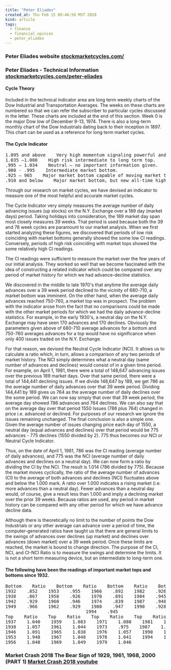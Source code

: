 ```yaml
---
title: "Peter Eliades"
created_at: Thu Feb 15 09:46:56 MST 2018
kind: article
tags:
  - finance
  - financial_opinion
  - peter_eliades
---
```


<h3>
  Peter Eliades website
  <a href="http://www.stockmarketcycles.com/" target="_blank">stockmarketcycles.com/</a>
</h3>

<h3>
  Peter Eliades  - Technical Information
  <a href="http://www.stockmarketcycles.com/peter-eliades-technical-information.html" target="_blank">stockmarketcycles.com/peter-eliades</a>
</h3>

<h4>Cycle Theory</h4>

Included in the technical indicator area are long term weekly charts
of the Dow Industrial and Transportation Averages. The weeks on these
charts are numbered so that we can refer the subscriber to particular
cycles discussed in the letter. These charts are included at the end
of this section. Week 0 is the major Dow low of December 9-13, 1974.
There is also a long-term monthly chart of the Dow Industrials dating
back to their inception in 1897. This chart can be used as a reference
for long term market cycles.

<h4>The Cycle Indicator</h4>

<pre>
1.095 and above    Very high momentum signaling powerful and sustained market movement.
1.035 –1.080    High risk intermediate to long term top.
.995 – 1.034    Neutral – no important information given.
.980 - .995    Intermediate market bottom.
.925 – 965    Major market bottom capable of moving market to new all time market highs.
.910 and below    Major market bottom, but new all-time highs improbable on next advance.
</pre>

Through our research on market cycles, we have devised an indicator to
measure one of the most helpful and accurate market cycles.

The Cycle Indicator very simply measures the average number of daily
advancing issues (up stocks) on the N.Y. Exchange over a 189 day (market
days) period. Taking holidays into consideration, the 189 market day
span most closely measures 39 weeks. That period is used because both
the 39 and 78 week cycles are paramount to our market analysis. When we
first started analyzing these figures, we discovered that periods of
low risk coinciding with market bottoms generally showed the some low
Cl readings. Conversely, periods of high risk coinciding with market
tops showed the some relatively high Cl readings.

The Cl readings were sufficient to measure the market over the few
years of our initial analysis. They worked so well that we become
fascinated with the idea of constructing a related indicator which
could be compared over any period of market history for which we had
advance-decline statistics.

We discovered in the middle to late 1970's that anytime the average
daily advances over a 39 week period declined to the vicinity of 680-710,
a market bottom was imminent. On the other hand, when the average daily
advances reached 750-760, a market top was in prospect. The problem with
the indicator arose from the fact that no comparisons could be made with
the other market periods for which we had the daily advance-decline
statistics. For example, in the early 1930's, a neutral day on the
N.Y. Exchange may have seen 170 advances and 170 declines. Obviously
the parameters given above of 680-710 average advances for a bottom and
750-760 averages advances for a top would have no significance when only
400 issues traded on the N.Y. Exchange.

For that reason, we devised the Neutral Cycle Indicator (NCI). It allows
us to calculate a ratio which, in turn, allows a comparison of any two
periods of market history. The NCI simply determines what a neutral day
(same number of advances and declines) would consist of in a given time
period. For example, on April 1, 1981, there were a total of 148,647
advancing issues over the previous 189 market days. Over that same period,
there were a total of 144,441 declining issues. If we divide 148,647 by
189, we get 786 as the average number of daily advances over that 39 week
period. Dividing 144,441 by 189 gives us 764 as the average number of
daily declines over the some period. We can now say simply that over that
39 week period, the average day showed 786 advances and 764 declines. We
can also say that on the average day over that period 1550 Issues (786
plus 764) changed in price i.e. advanced or declined. For purposes of our
research we ignore the issues remaining unchanged. The final conclusion
is also a simple one. Given the average number of issues changing price
each day of 1550, a neutral day (equal advances and declines) over that
period would be 775 advances - 775 declines (1550 divided by 2). 775
thus becomes our NCI or Neutral Cycle Indicator.

Thus, on the date of April 1, 1981, 786 was the Cl reading (average number
of daily advances), and 775 was the NCI (average number of daily advances
and declines on a neutral day). We can now form a ratio by dividing the
Cl by the NCI. The result is 1.014 (786 divided by 775). Because the
market moves cyclically, the ratio of the average number of advances
(Cl) to the average of both advances and declines (NCI) fluctuates above
and below the 1.000 mark. A ratio over 1.000 indicates a rising market
(i.e. more advances than a neutral day). Fewer advances than a neutral
day would, of course, give a result less than 1.000 and imply a declining
market over the prior 39 weeks. Because ratios are used, any period in
market history can be compared with any other period for which we have
advance decline data.

Although there is theoretically no limit to the number of points the Dow
Industrials or any other average can advance over a period of time, the
computer-generated ratios have taught us that there are general limits
to the swings of advances over declines (up market) and declines over
advances (down market) over a 39 week period. Once these limits are
reached, the market is bound to change direction. The purpose of the
Cl, NCI, and CI-NCI Ratio is to measure the swings and determine the
limits. It is not a short term measuring device, but an intermediate to
long-term one.

<h4>The following have been the readings of important market tops and bottoms since 1932.</h4>

<pre>
Bottom    Ratio    Bottom    Ratio    Bottom    Ratio    Bottom    Ratio
1932    .852    1953    .955    1966    .892    1982    .926
1938    .867    1958    .926    1970    .891    1984    .945
1942    .929    1960    .946    1974    .839    1987    .940
1949    .966    1962    .929    1980    .947    1990    .928
                              1994    .945
Top    Ratio    Top    Ratio    Top    Ratio    Top    Ratio
1937    1.040    1959    1.083    1971    1.080    1981    1.046
1938    1.057    1961    1.044    1973    .975    1987    1.025
1946    1.091    1965    1.038    1976    1.057    1990    1.020
1953    1.948    1967    1.048    1978    1.041    1994    1.023
1956    1.048    1969    1.049    1979    1.046   
</pre>

<h3>
  Market Crash 2018 The Bear Sign of 1929, 1961, 1968, 2000 (PART 1)
  <a href="https://www.youtube.com/watch?v=fWDz7DsaaeE" target="_blank">Market Crash 2018 youtube</a>
</h3>

<!--
html boilerplate
<a href="" target="_blank"></a>
<a name=""></a>
<img src="" width="400px">
<ul>
  <li></li>
</ul>
<pre>
</pre>
<p style="margin-bottom: 2em;"></p>
<hr style="border: 0; height: 3px; background: #333; background-image: linear-gradient(to right, #ccc, #333, #ccc);">
<pre><code>
</code></pre>
<math xmlns='http://www.w3.org/1998/Math/MathML' display='block'>
</math>
-->
